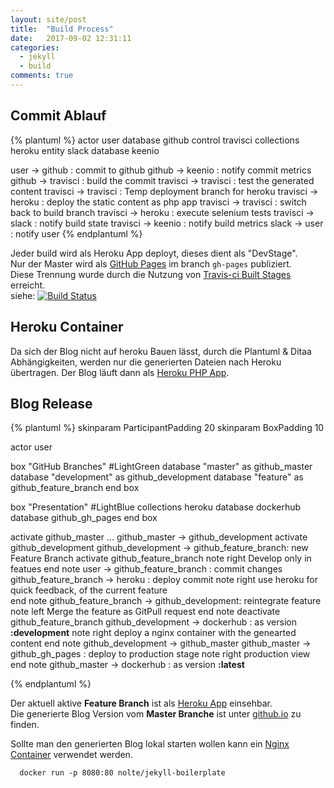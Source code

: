 ```yaml
---
layout: site/post
title:  "Build Process"
date:   2017-09-02 12:31:11
categories:
  - jekyll
  - build
comments: true
---
```


## Commit Ablauf

{% plantuml %}
actor user
database github
control travisci
collections heroku
entity slack
database keenio

user -> github : commit to github
github -> keenio : notify commit metrics
github -> travisci : build the commit
travisci -> travisci : test the generated content
travisci -> travisci : Temp deployment branch for heroku
travisci -> heroku : deploy the static content as php app
travisci -> travisci : switch back to build branch
travisci -> heroku : execute selenium tests
travisci -> slack : notify build state
travisci -> keenio : notify build metrics
slack -> user :  notify user
{% endplantuml %}

<!--more-->

Jeder build wird als Heroku App deployt, dieses dient als "DevStage".    
Nur der Master wird als [GitHub Pages][github-pages] im branch ```gh-pages``` publiziert.  
Diese Trennung wurde durch die Nutzung von [Travis-ci Built Stages][travis-ci-build-stages] erreicht.    
siehe: [![Build Status](https://travis-ci.org/nolte/jekyll-boilerplate.svg?branch=master)](https://travis-ci.org/nolte/jekyll-boilerplate)


## Heroku Container

Da sich der Blog nicht auf heroku Bauen lässt, durch die Plantuml & Ditaa Abhängigkeiten, werden nur die generierten Dateien nach Heroku übertragen.
Der Blog läuft dann als [Heroku PHP App][Heroku-PHP-Support].

## Blog Release

{% plantuml %}
skinparam ParticipantPadding 20
skinparam BoxPadding 10

actor user

box "GitHub Branches" #LightGreen
  database "master" as github_master
  database "development" as github_development
  database "feature" as github_feature_branch
end box

box "Presentation" #LightBlue
  collections heroku
  database dockerhub
  database github_gh_pages
end box

activate github_master
...
github_master -> github_development
activate github_development
github_development -> github_feature_branch: new Feature Branch
activate github_feature_branch
note right
  Develop only in featues
end note
user -> github_feature_branch : commit changes
github_feature_branch -> heroku : deploy commit
note right
  use heroku for quick
  feedback, of the
  current feature  
end note
github_feature_branch -> github_development: reintegrate feature
note left
  Merge the feature as GitPull request
end note
deactivate github_feature_branch
github_development -> dockerhub : as version **:development**
note right
  deploy a nginx container
  with the genearted content
end note
github_development -> github_master
github_master -> github_gh_pages : deploy to production stage
note right
  production view
end note
github_master -> dockerhub : as version **:latest**

{% endplantuml %}

Der aktuell aktive **Feature Branch** ist als [Heroku App][stage-dev] einsehbar.   
Die generierte Blog Version vom **Master Branche** ist unter [github.io][stage-production] zu finden.

Sollte man den generierten Blog lokal starten wollen kann ein [Nginx Container][stage-dockerhub] verwendet werden.

```
  docker run -p 8080:80 nolte/jekyll-boilerplate
```

[stage-dev]:https://noltarium-blog-test.herokuapp.com/   
[stage-production]:https://nolte.github.io/jekyll-boilerplate   
[stage-dockerhub]:https://hub.docker.com/r/nolte/jekyll-boilerplate


[travis-ci-build-stages]:https://docs.travis-ci.com/user/build-stages/
[github-pages]:https://pages.github.com/
[Heroku-PHP-Support]:https://devcenter.heroku.com/articles/php-support
